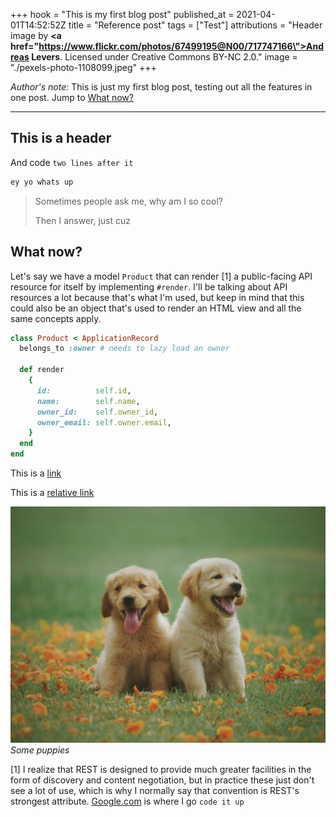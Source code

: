 +++
hook = "This is my first blog post"
published_at = 2021-04-01T14:52:52Z
title = "Reference post"
tags = ["Test"]
attributions = "Header image by <strong><a href=\"https://www.flickr.com/photos/67499195@N00/717747166\">Andreas Levers</a></strong>. Licensed under Creative Commons BY-NC 2.0."
image = "./pexels-photo-1108099.jpeg"
+++

*Author's note:* This is just my first blog post, testing out all the features in one post. Jump to [What now?](#what-now)

---

## This is a header

And code `two lines after it`
```ruby
ey yo whats up
```

> Sometimes people ask me, why am I so cool?
> 
> Then I answer, just cuz

## What now?

Let's say we have a model `Product` that can render [1] a public-facing API resource for itself by implementing `#render`. I'll be talking about API resources a lot because that's what I'm used, but keep in mind that this could also be an object that's used to render an HTML view and all the same concepts apply.
``` ruby
class Product < ApplicationRecord
  belongs_to :owner # needs to lazy load an owner

  def render
    {
      id:          self.id,
      name:        self.name,
      owner_id:    self.owner_id,
      owner_email: self.owner.email,
    }
  end
end
```

This is a [link](https://google.com)


This is a [relative link](/about)

![](./pexels-photo-1108099.jpeg)
*Some puppies*


[1] I realize that REST is designed to provide much greater
    facilities in the form of discovery and content
    negotiation, but in practice these just don't see a lot
    of use, which is why I normally say that convention is
    REST's strongest attribute. [Google.com](https://google.com) is where I go `code it up`

